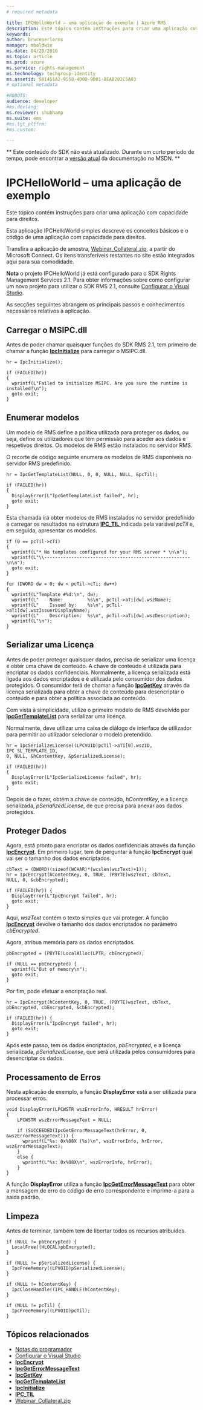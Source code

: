 ```yaml
---
# required metadata

title: IPCHelloWorld – uma aplicação de exemplo | Azure RMS
description: Este tópico contém instruções para criar uma aplicação com capacidade para direitos.
keywords:
author: bruceperlerms
manager: mbaldwin
ms.date: 04/28/2016
ms.topic: article
ms.prod: azure
ms.service: rights-management
ms.technology: techgroup-identity
ms.assetid: 581451A2-9558-4D0D-9D01-BEAB282C5A83
# optional metadata

#ROBOTS:
audience: developer
#ms.devlang:
ms.reviewer: shubhamp
ms.suite: ems
#ms.tgt_pltfrm:
#ms.custom:

---
```

** Este conteúdo do SDK não está atualizado. Durante um curto período de tempo, pode encontrar a [versão atual](https://msdn.microsoft.com/library/windows/desktop/hh535290(v=vs.85).aspx) da documentação no MSDN. **
# IPCHelloWorld – uma aplicação de exemplo

Este tópico contém instruções para criar uma aplicação com capacidade para direitos.

Esta aplicação IPCHelloWorld simples descreve os conceitos básicos e o código de uma aplicação com capacidade para direitos.

Transfira a aplicação de amostra, [Webinar\_Collateral.zip](https://connect.microsoft.com/site1170/Downloads/DownloadDetails.aspx?DownloadID=42440), a partir do Microsoft Connect. Os itens transferíveis restantes no site estão integrados aqui para sua comodidade.

**Nota** o projeto IPCHelloWorld já está configurado para o SDK Rights Management Services 2.1. Para obter informações sobre como configurar um novo projeto para utilizar o SDK RMS 2.1, consulte [Configurar o Visual Studio](how-to-configure-a-visual-studio-project-to-use-the-ad-rms-sdk-2-0.md).

 
As secções seguintes abrangem os principais passos e conhecimentos necessários relativos à aplicação.

## Carregar o MSIPC.dll

Antes de poder chamar quaisquer funções do SDK RMS 2.1, tem primeiro de chamar a função [**IpcInitialize**](/rights-management/sdk/2.1/api/win/functions#msipc_ipcinitialize) para carregar o MSIPC.dll.



    hr = IpcInitialize();

    if (FAILED(hr))
    {
      wprintf(L"Failed to initialize MSIPC. Are you sure the runtime is installed?\n");
      goto exit;
    }



## Enumerar modelos

Um modelo de RMS define a política utilizada para proteger os dados, ou seja, define os utilizadores que têm permissão para aceder aos dados e respetivos direitos. Os modelos de RMS estão instalados no servidor RMS.

O recorte de código seguinte enumera os modelos de RMS disponíveis no servidor RMS predefinido.



    hr = IpcGetTemplateList(NULL, 0, 0, NULL, NULL, &pcTil);

    if (FAILED(hr))
    {
      DisplayError(L"IpcGetTemplateList failed", hr);
      goto exit;
    }



Esta chamada irá obter modelos de RMS instalados no servidor predefinido e carregar os resultados na estrutura [**IPC\_TIL** ](/rights-management/sdk/2.1/api/win/functions#msipc_ipcinitialize) indicada pela variável *pcTil* e, em seguida, apresentar os modelos.



    if (0 == pcTil->cTi)
    {
      wprintf(L"* No templates configured for your RMS server * \n\n");
      wprintf(L"\\------------------------------------------------------\n\n");
      goto exit;
    }

    for (DWORD dw = 0; dw < pcTil->cTi; dw++)
    {
      wprintf(L"Template #%d:\n", dw);
      wprintf(L"    Name:         %s\n", pcTil->aTi[dw].wszName);
      wprintf(L"    Issued by:    %s\n", pcTil->aTi[dw].wszIssuerDisplayName);
      wprintf(L"    Description:  %s\n", pcTil->aTi[dw].wszDescription);
      wprintf(L"\n");
    }



## Serializar uma Licença

Antes de poder proteger quaisquer dados, precisa de serializar uma licença e obter uma chave de conteúdo. A chave de conteúdo é utilizada para encriptar os dados confidenciais. Normalmente, a licença serializada está ligada aos dados encriptados e é utilizada pelo consumidor dos dados protegidos. O consumidor terá de chamar a função [**IpcGetKey**](/rights-management/sdk/2.1/api/win/functions#msipc_ipcgetkey) através da licença serializada para obter a chave de conteúdo para desencriptar o conteúdo e para obter a política associada ao conteúdo.

Com vista à simplicidade, utilize o primeiro modelo de RMS devolvido por [**IpcGetTemplateList**](/rights-management/sdk/2.1/api/win/functions#msipc_ipcgettemplatelist) para serializar uma licença.

Normalmente, deve utilizar uma caixa de diálogo de interface de utilizador para permitir ao utilizador selecionar o modelo pretendido.



    hr = IpcSerializeLicense((LPCVOID)pcTil->aTi[0].wszID, IPC_SL_TEMPLATE_ID,
    0, NULL, &hContentKey, &pSerializedLicense);

    if (FAILED(hr))
    {
      DisplayError(L"IpcSerializeLicense failed", hr);
      goto exit;
    }



Depois de o fazer, obtém a chave de conteúdo, *hContentKey*, e a licença serializada, *pSerializedLicense*, de que precisa para anexar aos dados protegidos.

## Proteger Dados

Agora, está pronto para encriptar os dados confidenciais através da função [**IpcEncrypt**](/rights-management/sdk/2.1/api/win/functions#msipc_ipcencrypt). Em primeiro lugar, tem de perguntar à função **IpcEncrypt** qual vai ser o tamanho dos dados encriptados.



    cbText = (DWORD)(sizeof(WCHAR)*(wcslen(wszText)+1));
    hr = IpcEncrypt(hContentKey, 0, TRUE, (PBYTE)wszText, cbText,
    NULL, 0, &cbEncrypted);

    if (FAILED(hr)) {
      DisplayError(L"IpcEncrypt failed", hr);
      goto exit;
    }



Aqui, *wszText* contém o texto simples que vai proteger. A função [**IpcEncrypt**](/rights-management/sdk/2.1/api/win/functions#msipc_ipcencrypt) devolve o tamanho dos dados encriptados no parâmetro *cbEncrypted*.

Agora, atribua memória para os dados encriptados.



    pbEncrypted = (PBYTE)LocalAlloc(LPTR, cbEncrypted);

    if (NULL == pbEncrypted) {
      wprintf(L"Out of memory\n");
      goto exit;
    }


Por fim, pode efetuar a encriptação real.



    hr = IpcEncrypt(hContentKey, 0, TRUE, (PBYTE)wszText, cbText,
    pbEncrypted, cbEncrypted, &cbEncrypted);

    if (FAILED(hr)) {
      DisplayError(L"IpcEncrypt failed", hr);
      goto exit;
    }


Após este passo, tem os dados encriptados, *pbEncrypted*, e a licença serializada, *pSerializedLicense*, que será utilizada pelos consumidores para desencriptar os dados.

## Processamento de Erros

Nesta aplicação de exemplo, a função **DisplayError** está a ser utilizada para processar erros.



    void DisplayError(LPCWSTR wszErrorInfo, HRESULT hrError)
    {
        LPCWSTR wszErrorMessageText = NULL;

        if (SUCCEEDED(IpcGetErrorMessageText(hrError, 0, &wszErrorMessageText))) {
          wprintf(L"%s: 0x%08X (%s)\n", wszErrorInfo, hrError, wszErrorMessageText);
        }
        else {
          wprintf(L"%s: 0x%08X\n", wszErrorInfo, hrError);
        }
    }   


A função **DisplayError** utiliza a função [**IpcGetErrorMessageText**](/rights-management/sdk/2.1/api/win/functions#msipc_ipcgeterrormessagetext) para obter a mensagem de erro do código de erro correspondente e imprime-a para a saída padrão.

## Limpeza

Antes de terminar, também tem de libertar todos os recursos atribuídos.



    if (NULL != pbEncrypted) {
      LocalFree((HLOCAL)pbEncrypted);
    }

    if (NULL != pSerializedLicense) {
      IpcFreeMemory((LPVOID)pSerializedLicense);
    }

    if (NULL != hContentKey) {
      IpcCloseHandle((IPC_HANDLE)hContentKey);
    }

    if (NULL != pcTil) {
      IpcFreeMemory((LPVOID)pcTil);
    }


## Tópicos relacionados

* [Notas do programador](developer-notes.md)
* [Configurar o Visual Studio](how-to-configure-a-visual-studio-project-to-use-the-ad-rms-sdk-2-0.md)
* [**IpcEncrypt**](/rights-management/sdk/2.1/api/win/functions#msipc_ipcencrypt)
* [**IpcGetErrorMessageText**](/rights-management/sdk/2.1/api/win/functions#msipc_ipcgeterrormessagetext)
* [**IpcGetKey**](/rights-management/sdk/2.1/api/win/functions#msipc_ipcgetkey)
* [**IpcGetTemplateList**](/rights-management/sdk/2.1/api/win/functions#msipc_ipcgettemplatelist)
* [**IpcInitialize**](/rights-management/sdk/2.1/api/win/functions#msipc_ipcinitialize)
* [**IPC\_TIL**](/rights-management/sdk/2.1/api/win/functions#msipc_ipcinitialize)
* [Webinar\_Collateral.zip](https://connect.microsoft.com/site1170/Downloads/DownloadDetails.aspx?DownloadID=42440)
 

 


<!--HONumber=Jun16_HO1-->


